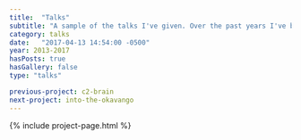 ```yaml
---
title:  "Talks"
subtitle: "A sample of the talks I've given. Over the past years I've been invited to talk about information design, open data practice, and in one instance about the lack of diversity in tech."
category: talks
date:   "2017-04-13 14:54:00 -0500"
year: 2013-2017
hasPosts: true
hasGallery: false
type: "talks"

previous-project: c2-brain
next-project: into-the-okavango
---
```


{% include project-page.html %}